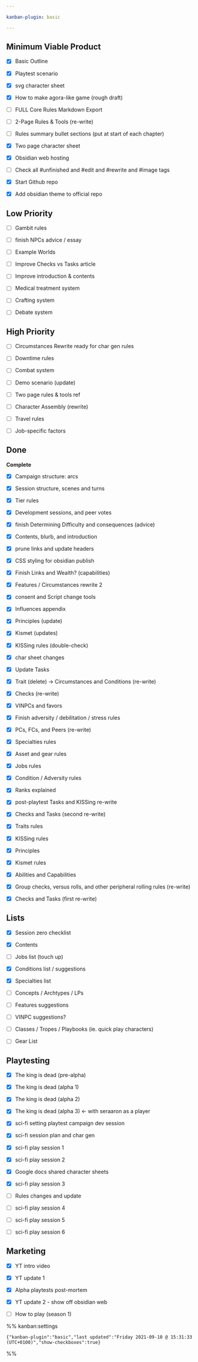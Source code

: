 ```yaml
---

kanban-plugin: basic

---
```


## Minimum Viable Product

- [x] Basic Outline
- [x] Playtest scenario
- [x] svg character sheet
- [x] How to make agora-like game (rough draft)
- [ ] FULL Core Rules Markdown Export
- [ ] 2-Page Rules & Tools (re-write)
- [ ] Rules summary bullet sections (put at start of each chapter)
- [x] Two page character sheet
- [x] Obsidian web hosting
- [ ] Check all \#unfinished and \#edit and \#rewrite and \#image tags
- [x] Start Github repo
- [x] Add obsidian theme to official repo


## Low Priority

- [ ] Gambit rules
- [ ] finish NPCs advice / essay
- [ ] Example Worlds
- [ ] Improve Checks vs Tasks article
- [ ] Improve introduction & contents
- [ ] Medical treatment system
- [ ] Crafting system
- [ ] Debate system


## High Priority

- [ ] Circumstances Rewrite ready for char gen rules
- [ ] Downtime rules
- [ ] Combat system
- [ ] Demo scenario (update)
- [ ] Two page rules & tools ref
- [ ] Character Assembly (rewrite)
- [ ] Travel rules
- [ ] Job-specific factors


## Done

**Complete**
- [x] Campaign structure: arcs
- [x] Session structure, scenes and turns
- [x] Tier rules
- [x] Development sessions, and peer votes
- [x] finish Determining Difficulty and consequences (advice)
- [x] Contents, blurb, and introduction
- [x] prune links and update headers
- [x] CSS styling for obsidian publish
- [x] Finish Links and Wealth? (capabilities)
- [x] Features / Circumstances rewrite 2
- [x] consent and Script change tools
- [x] Influences appendix
- [x] Principles (update)
- [x] Kismet (updates)
- [x] KISSing rules (double-check)
- [x] char sheet changes
- [x] Update Tasks
- [x] Trait (delete) -> Circumstances and Conditions (re-write)
- [x] Checks (re-write)
- [x] VINPCs and favors
- [x] Finish adversity / debilitation / stress rules
- [x] PCs, FCs, and Peers (re-write)
- [x] Specialties rules
- [x] Asset and gear rules
- [x] Jobs rules
- [x] Condition / Adversity rules
- [x] Ranks explained
- [x] post-playtest Tasks and KISSing re-write
- [x] Checks and Tasks (second re-write)
- [x] Traits rules
- [x] KISSing rules
- [x] Principles
- [x] Kismet rules
- [x] Abilities and Capabilities
- [x] Group checks, versus rolls, and other peripheral rolling rules (re-write)
- [x] Checks and Tasks (first re-write)


## Lists

- [x] Session zero checklist
- [x] Contents
- [ ] Jobs list (touch up)
- [x] Conditions list / suggestions
- [x] Specialties list
- [ ] Concepts / Archtypes / LPs
- [ ] Features suggestions
- [ ] VINPC suggestions?
- [ ] Classes / Tropes / Playbooks (ie. quick play characters)
- [ ] Gear List


## Playtesting

- [x] The king is dead (pre-alpha)
- [x] The king is dead (alpha 1)
- [x] The king is dead (alpha 2)
- [x] The king is dead (alpha 3) <- with seraaron as a player
- [x] sci-fi setting playtest campaign dev session
- [x] sci-fi session plan and char gen
- [x] sci-fi play session 1
- [x] sci-fi play session 2
- [x] Google docs shared character sheets
- [x] sci-fi play session 3
- [ ] Rules changes and update
- [ ] sci-fi play session 4
- [ ] sci-fi play session 5
- [ ] sci-fi play session 6


## Marketing

- [x] YT intro video
- [x] YT update 1
- [x] Alpha playtests post-mortem
- [x] YT update 2 - show off obsidian web
- [ ] How to play (season 1)




%% kanban:settings
```
{"kanban-plugin":"basic","last updated":"Friday 2021-09-10 @ 15:31:33 (UTC+0100)","show-checkboxes":true}
```
%%